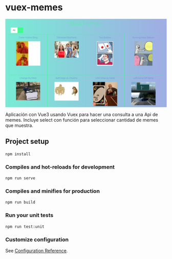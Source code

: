 # vuex-memes

<img align="center" width="800px" src="https://raw.githubusercontent.com/rosepernia/vuex-memes/master/public/memes-app.png" />

Aplicación con Vue3 usando Vuex para hacer una consulta a una Api de memes. Incluye select con función para seleccionar cantidad de memes que muestra.

## Project setup
```
npm install
```

### Compiles and hot-reloads for development
```
npm run serve
```

### Compiles and minifies for production
```
npm run build
```

### Run your unit tests
```
npm run test:unit
```

### Customize configuration
See [Configuration Reference](https://cli.vuejs.org/config/).
